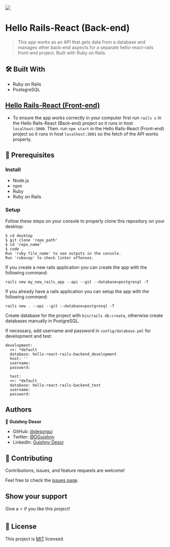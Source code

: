 ![](https://img.shields.io/badge/Microverse-blueviolet)

# Hello Rails-React (Back-end)
> This app works as an API that gets data from a database and manages other back-end aspects for a separate hello-react-rails front-end project. Built with Ruby on Rails.

## 🛠️ Built With

- Ruby on Rails
- PostsgreSQL

## [Hello Rails-React (Front-end)](https://github.com/desorgui/hello-react-frontend)

- To ensure the app works correctly in your computer first run `rails s` in the Hello Rails-React (Back-end) project so it runs in host `localhost:3000`. Then. run `npm start` in the Hello Rails-React (Front-end) project so it runs in host `localhost:3001` so the fetch of the API works properly.

## 🧮 Prerequisites

### Install
- Node.js
- npm
- Ruby
- Ruby on Rails

### Setup

Follow these steps on your console to properly clone this repository on your desktop:

```
$ cd desktop
$ git clone 'repo_path'
$ cd 'repo_name'
$ code .
Run 'ruby file_name' to see outputs in the console.
Run 'rubocop' to check linter offenses.
```

If you create a new rails application you can create the app with the following command:
```
rails new my_new_rails_app --api --git --database=postgresql -T
```
If you already have a rails application you can setup the app with the following command:
```
rails new . --api --git --database=postgresql -T
```

Create database for the project with `bin/rails db:create`, otherwise create databases manually in PostgreSQL.

If necessary, add username and password in `config/database.yml` for development and test:
```
development:
  <<: *default
  database: hello-react-rails-backend_development
  host: ''
  username:
  password:
  
  test:
  <<: *default
  database: hello-react-rails-backend_test
  username:
  password:
```

## Authors

👤 **Guishny Desor**

- GitHub: [@desorgui](https://github.com/desorgui)
- Twitter: [@DGuishny](https://twitter.com/DGuishny)
- LinkedIn: [Guishny Desor](https://www.linkedin.com/in/guishny-desor-5421a01a9/)

## 🤝 Contributing

Contributions, issues, and feature requests are welcome!

Feel free to check the [issues page](../../issues/).

## Show your support

Give a ⭐️ if you like this project!

## 📝 License

This project is [MIT](./MIT.md) licensed.
